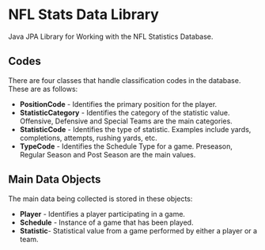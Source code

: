 # NFL Stats Data Library

Java JPA Library for Working with the NFL Statistics Database.

## Codes

There are four classes that handle classification codes in the database. These are as follows:

* __PositionCode__ - Identifies the primary position for the player.
* __StatisticCategory__ - Identifies the category of the statistic value. Offensive, Defensive and Special Teams are the main categories.
* __StatisticCode__ - Identifies the type of statistic. Examples include yards, completions, attempts, rushing yards, etc.
* __TypeCode__ - Identifies the Schedule Type for a game. Preseason, Regular Season and Post Season are the main values.

## Main Data Objects

The main data being collected is stored in these objects:

* __Player__ - Identifies a player participating in a game.
* __Schedule__ - Instance of a game that has been played.
* __Statistic__- Statistical value from a game performed by either a player or a team.
